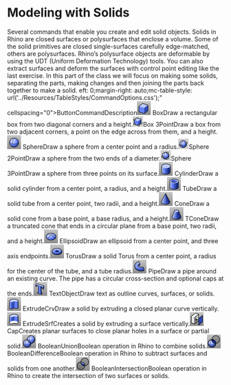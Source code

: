 ---
---


# Modeling with Solids
Several commands that enable you create and edit solid objects.
Solids in Rhino are closed surfaces or polysurfaces that enclose a volume. Some of the solid primitives are closed single-surfaces carefully edge-matched, others are polysurfaces.
Rhino’s polysurface objects are deformable by using the UDT (Uniform Deformation Technology) tools. You can also extract surfaces and deform the surfaces with control point editing like the last exercise.
In this part of the class we will focus on making some solids, separating the parts, making changes and then joining the parts back together to make a solid.
eft: 0;margin-right: auto;mc-table-style: url('../Resources/TableStyles/CommandOptions.css');" cellspacing="0">ButtonCommandDescription![images/box.png](images/box.png)BoxDraw a rectangular box from two diagonal corners and a height.![images/box3pt.png](images/box3pt.png)Box 3PointDraw a box from two adjacent corners, a point on the edge across from them, and a height.![images/sphere.png](images/sphere.png)SphereDraw a sphere from a center point and a radius.![images/spherediameter.png](images/spherediameter.png)Sphere 2PointDraw a sphere from the two ends of a diameter.![images/sphere3pt.png](images/sphere3pt.png)Sphere 3PointDraw a sphere from three points on its surface.![images/cylinder.png](images/cylinder.png)CylinderDraw a solid cylinder from a center point, a radius, and a height.![images/tube.png](images/tube.png)TubeDraw a solid tube from a center point, two radii, and a height.![images/cone.png](images/cone.png)ConeDraw a solid cone from a base point, a base radius, and a height.![images/tcone.png](images/tcone.png)TConeDraw a truncated cone that ends in a circular plane from a base point, two radii, and a height.![images/ellipsoid.png](images/ellipsoid.png)EllipsoidDraw an ellipsoid from a center point, and three axis endpoints.![images/torus.png](images/torus.png)TorusDraw a solid Torus from a center point, a radius for the center of the tube, and a tube radius.![images/pipe.png](images/pipe.png)PipeDraw a pipe around an existing curve. The pipe has a circular cross-section and optional caps at the ends.![images/textobject.png](images/textobject.png)TextObjectDraw text as outline curves, surfaces, or solids.![images/extrudecrv.png](images/extrudecrv.png)ExtrudeCrvDraw a solid by extruding a closed planar curve vertically.![images/extrudesrf.png](images/extrudesrf.png)ExtrudeSrfCreates a solid by extruding a surface vertically.![images/cap.png](images/cap.png)CapCreates planar surfaces to close planar holes in a surface or partial solid.![images/booleanunion.png](images/booleanunion.png)BooleanUnionBoolean operation in Rhino to combine solids.![images/booleandifference.png](images/booleandifference.png)BooleanDifferenceBoolean operation in Rhino to subtract surfaces and solids from one another.![images/booleanintersection.png](images/booleanintersection.png)BooleanIntersectionBoolean operation in Rhino to create the intersection of two surfaces or solids.

